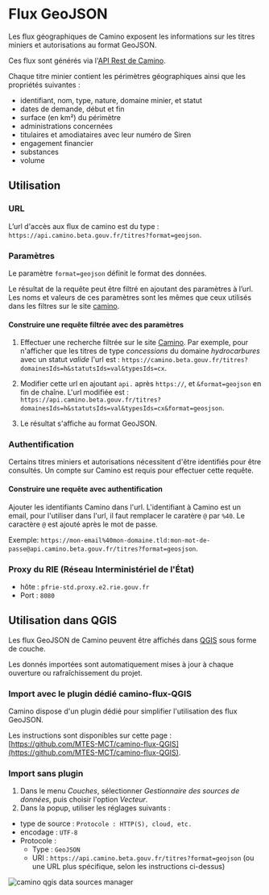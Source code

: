 # Flux GeoJSON

Les flux géographiques de Camino exposent les informations sur les titres miniers et autorisations au format GeoJSON.

Ces flux sont générés via l'[API Rest de Camino](https://docs.camino.beta.gouv.fr/pages/Utilisation/03-rest.html).

Chaque titre minier contient les périmètres géographiques ainsi que les propriétés suivantes :

- identifiant, nom, type, nature, domaine minier, et statut
- dates de demande, début et fin
- surface (en km²) du périmètre
- administrations concernées
- titulaires et amodiataires avec leur numéro de Siren
- engagement financier
- substances
- volume

## Utilisation

### URL

L’url d'accès aux flux de camino est du type : `https://api.camino.beta.gouv.fr/titres?format=geojson`.

### Paramètres

Le paramètre `format=geojson` définit le format des données.

Le résultat de la requête peut être filtré en ajoutant des paramètres à l’url. Les noms et valeurs de ces paramètres sont les mêmes que ceux utilisés dans les filtres sur le site [camino](https://camino.beta.gouv.fr).

#### Construire une requête filtrée avec des paramètres

1. Effectuer une recherche filtrée sur le site [Camino](https://camino.beta.gouv.fr). Par exemple, pour n'afficher que les titres de type _concessions_ du domaine _hydrocarbures_ avec un statut _valide_ l'url est : `https://camino.beta.gouv.fr/titres?domainesIds=h&statutsIds=val&typesIds=cx`.

2. Modifier cette url en ajoutant `api.` après `https://`, et `&format=geojson` en fin de chaîne. L'url modifiée est : `https://api.camino.beta.gouv.fr/titres?domainesIds=h&statutsIds=val&typesIds=cx&format=geosjson`.

3. Le résultat s'affiche au format GeoJSON.

### Authentification

Certains titres miniers et autorisations nécessitent d'être identifiés pour être consultés. Un compte sur Camino est requis pour effectuer cette requête.

#### Construire une requête avec authentification

Ajouter les identifiants Camino dans l'url. L'identifiant à Camino est un email, pour l'utiliser dans l'url, il faut remplacer le caratère `@` par `%40`. Le caractère `@` est ajouté après le mot de passe.

Exemple: `https://mon-email%40mon-domaine.tld:mon-mot-de-passe@api.camino.beta.gouv.fr/titres?format=geosjson`.

### Proxy du **RIE** (Réseau Interministériel de l'État)

- hôte : `pfrie-std.proxy.e2.rie.gouv.fr`
- Port : `8080`

## Utilisation dans QGIS

Les flux GeoJSON de Camino peuvent être affichés dans [QGIS](https://www.qgis.org) sous forme de couche.

Les donnés importées sont automatiquement mises à jour à chaque ouverture ou rafraîchissement du projet.

### Import avec le plugin dédié camino-flux-QGIS

Camino dispose d'un plugin dédié pour simplifier l'utilisation des flux GeoJSON.

Les instructions sont disponibles sur cette page : [https://github.com/MTES-MCT/camino-flux-QGIS](https://github.com/MTES-MCT/camino-flux-QGIS).

### Import sans plugin

1. Dans le menu _Couches_, sélectionner _Gestionnaire des sources de données_, puis choisir l'option _Vecteur_.
2. Dans la popup, utiliser les réglages suivants :

- type de source : `Protocole : HTTP(S), cloud, etc.`
- encodage : `UTF-8`
- Protocole :
  - Type : `GeoJSON`
  - URI : `https://api.camino.beta.gouv.fr/titres?format=geojson` (ou une URL plus spécifique, selon les instructions ci-dessus)

![camino qgis data sources manager](https://raw.githubusercontent.com/MTES-MCT/camino-api/master/docs-sources/assets/flux/camino-qgis-data-source-manager.jpg)

